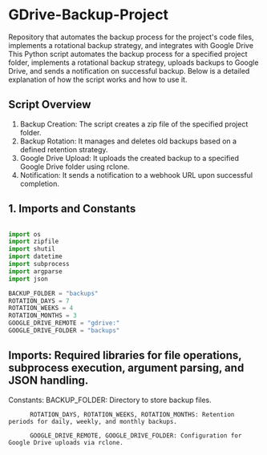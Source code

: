 # GDrive-Backup-Project
Repository that automates the backup process for the project's code files, implements a rotational backup strategy, and integrates with Google Drive
This Python script automates the backup process for a specified project folder, implements a rotational backup strategy, uploads backups to Google Drive, and sends a notification on successful backup. Below is a detailed explanation of how the script works and how to use it.

## Script Overview
1. Backup Creation:
The script creates a zip file of the specified project folder.
2. Backup Rotation:
It manages and deletes old backups based on a defined retention strategy.
3. Google Drive Upload:
It uploads the created backup to a specified Google Drive folder using rclone.
4. Notification:
It sends a notification to a webhook URL upon successful completion.


## 1. Imports and Constants
```python

import os
import zipfile
import shutil
import datetime
import subprocess
import argparse
import json

BACKUP_FOLDER = "backups"
ROTATION_DAYS = 7
ROTATION_WEEKS = 4
ROTATION_MONTHS = 3
GOOGLE_DRIVE_REMOTE = "gdrive:"
GOOGLE_DRIVE_FOLDER = "backups"
```
## Imports: Required libraries for file operations, subprocess execution, argument parsing, and JSON handling.
Constants:
          BACKUP_FOLDER: Directory to store backup files.
          
          ROTATION_DAYS, ROTATION_WEEKS, ROTATION_MONTHS: Retention periods for daily, weekly, and monthly backups.
          
          GOOGLE_DRIVE_REMOTE, GOOGLE_DRIVE_FOLDER: Configuration for Google Drive uploads via rclone.
